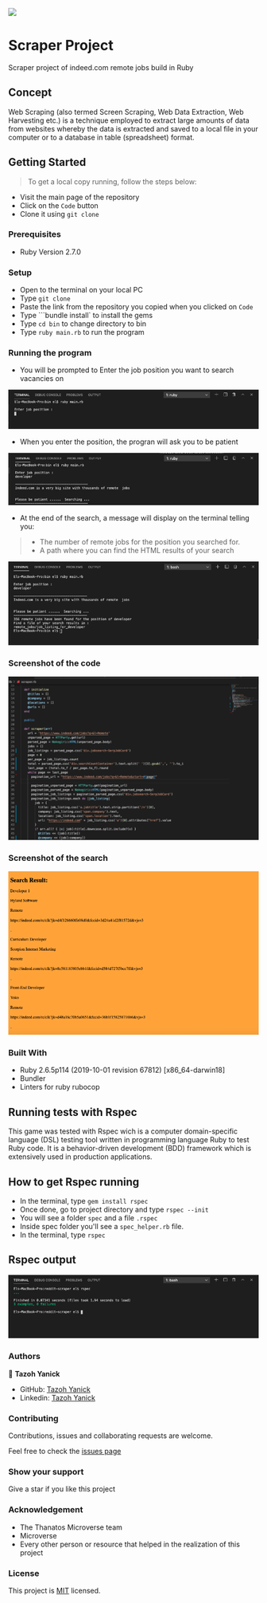 ![](https://img.shields.io/badge/Microverse-blueviolet)

# Scraper Project 
Scraper project of indeed.com remote jobs build in Ruby

## Concept
Web Scraping (also termed Screen Scraping, Web Data Extraction, Web Harvesting etc.) is a technique employed to extract large amounts of data from websites whereby the data is extracted and saved to a local file in your computer or to a database in table (spreadsheet) format.

## Getting Started
> To get a local copy running, follow the steps below:
- Visit the main page of the repository
- Click on the `Code` button
- Clone it using `git clone`

### Prerequisites
- Ruby Version 2.7.0

### Setup
- Open to the terminal on your local PC
- Type ``` git clone ```
- Paste the link from the repository you copied when you clicked on ```Code```
- Type ```bundle install` to install the gems
- Type `cd bin` to change directory to bin
- Type `ruby main.rb` to run the program

### Running the program
- You will be prompted to Enter the job position you want to search vacancies on

![screenshot](images/screenshot_1.png)

- When you enter the position, the progran will ask you to be patient

![screenshot](images/screenshot_2.png)

- At the end of the search, a message will display on the terminal telling you:
> - The number of remote jobs for the position you searched for.
> - A path where you can find the HTML results of your search

![screenshot](images/screenshot_3.png)

### Screenshot of the code

![screenshot](images/screenshot_4.png)

### Screenshot of the search

![screenshot](images/result.png)

### Built With
- Ruby 2.6.5p114 (2019-10-01 revision 67812) [x86_64-darwin18]
- Bundler
- Linters for ruby rubocop

## Running tests with Rspec

This game was tested with Rspec wich is a computer domain-specific language (DSL) testing tool written in programming language Ruby to test Ruby code. It is a behavior-driven development (BDD) framework which is extensively used in production applications.

## How to get Rspec running

- In the terminal, type `gem install rspec`
- Once done, go to project directory and type `rspec --init`
- You will see a folder `spec` and a file `.rspec`
- Inside spec folder you'll see a `spec_helper.rb` file.
- In the terminal, type `rspec`

## Rspec output
![screenshot 1](./images/02.png)

### Authors
👤 **Tazoh Yanick**

- GitHub: [Tazoh Yanick](https://github.com/t-yanick)
- Linkedin: [Tazoh Yanick](https://linkedin.com/in/tazoh-yanick-5a978764)

### Contributing
Contributions, issues and collaborating requests are welcome.

Feel free to check the [issues page](https://github.com/t-yanick/reddit-scraper/issues)

### Show your support
Give a star if you like this project

### Acknowledgement
- The Thanatos Microverse team
- Microverse
- Every other person or resource that helped in the realization of this project

### License
This project is [MIT]( ) licensed.